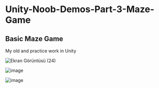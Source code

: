 # Unity-Noob-Demos-Part-3-Maze-Game

## Basic Maze Game

My old and practice work in Unity

![Ekran Görüntüsü (24)](https://user-images.githubusercontent.com/57298922/216950867-ec51d0a6-76ba-41f0-a65a-4bfd526c9111.png)

![image](https://user-images.githubusercontent.com/57298922/216950992-700e4417-8a71-42b0-b04c-2bf14dcd8250.png)

![image](https://user-images.githubusercontent.com/57298922/216951145-2246b200-347b-4b05-93c7-1f5fbac6ed10.png)



